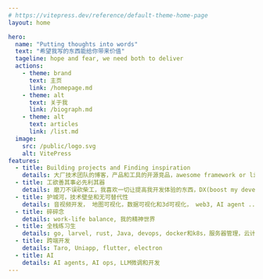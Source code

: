 ```yaml
---
# https://vitepress.dev/reference/default-theme-home-page
layout: home

hero:
  name: "Putting thoughts into words"
  text: "希望我写的东西能给你带来价值"
  tageline: hope and fear, we need both to deliver 
  actions:
    - theme: brand
      text: 主页
      link: /homepage.md
    - theme: alt
      text: 关于我
      link: /biograph.md
    - theme: alt
      text: articles
      link: /list.md
  image:
    src: /public/logo.svg
    alt: VitePress
features:
  - title: Building projects and Finding inspiration
    details: 大厂技术团队的博客，产品和工具的开源竞品，awesome framework or library中的编码思想和风格，项目完整落地过程，一切让我感兴趣的东西
  - title: 工欲善其事必先利其器
    details: 磨刀不误砍柴工，我喜欢一切让提高我开发体验的东西，DX(boost my developer experience)
  - title: 护城河，技术壁垒和无可替代性
    details: 音视频开发， 地图可视化，数据可视化和3d可视化， web3, AI agent ...<br/>前沿技术的学习曲线是高，但热爱带来源源不断的心力支持
  - title: 碎碎念
    details: work-life balance, 我的精神世界
  - title: 全栈练习生
    details: go, larvel, rust, Java, devops, docker和k8s，服务器管理，云计算和数据库和orm
  - title: 跨端开发
    details: Taro, Uniapp, flutter, electron
  - title: AI
    details: AI agents, AI ops, LLM微调和开发
---
```


